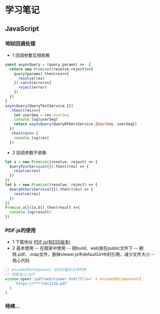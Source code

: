 # 学习笔记

## JavaScript

### 地狱回调处理
* 1 回调参数互相依赖
```javascript
const asyncQuery = (query,params) =>  {
  return new Promise((resolve,reject)=>{
    query(params).then(res=>{
      resolve(res)
    }).catch(error=>{
      reject(error)
    })
  })
}
asyncQuery(QueryTestService,{})
  .then((res)=>{
    let userSeq = res.UserSeq
    console.log(userSeq)
    return asyncQuery(QueryOthersService,{UserSeq: userSeq})
  })
  .then(res=> {
    console.log(res)
  })
```
* 2 回调参数不依赖
```javascript
let a = new Promise((resolve, reject) => {
  QueryTestService({}).then((res) => {
    resolve(res)
  })
})
let b = new Promise((resolve, reject) => {
  QueryOthersService({}).then((res) => {
    resolve(res)
  })
})
Promise.all([a,b]).then(result =>{
  console.log(result)
})

```
### PDF.js的使用
* 1 下载地址
 [PDF.js(有ES5版本)](http://mozilla.github.io/pdf.js/getting_started/#download)
* 2 基本使用
-- 在框架中使用
-- 把build、web放在public文件下
-- 删除.pdf、.map文件，删掉viewer.js中defaultUrl中的引用，减少文件大小
-- 核心代码
```javascript
// encodeURIComponent 应对可能的汉字传参
// 结尾加上.pdf
window.open('/pdf/web/viewer.html?file=' + encodeURIComponent(
    `https://***?id=123&.pdf`
  )
)
```
### 待续...